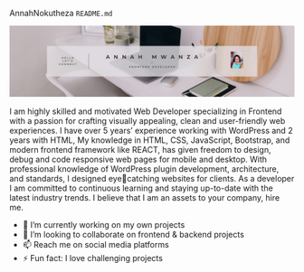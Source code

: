 AnnahNokutheza `README.md`

<img src="img.jpg" alt="">

I am highly skilled and motivated Web Developer specializing in Frontend with a passion for 
crafting visually appealing, clean and user-friendly web experiences. I have over 5 years’ 
experience working with WordPress and 2 years with HTML, My knowledge in HTML, 
CSS, JavaScript, Bootstrap, and modern frontend framework like REACT, has given freedom 
to design, debug and code responsive web pages for mobile and desktop. With professional 
knowledge of WordPress plugin development, architecture, and standards, I designed eyecatching websites for clients. As a developer I am committed to continuous learning and 
staying up-to-date with the latest industry trends. I believe that I am an assets to your 
company, hire me.

- 🔭 I’m currently working on my own projects
- 👯 I’m looking to collaborate on frontend & backend projects
- 📫 Reach me on social media platforms
- ⚡ Fun fact: I love challenging projects
